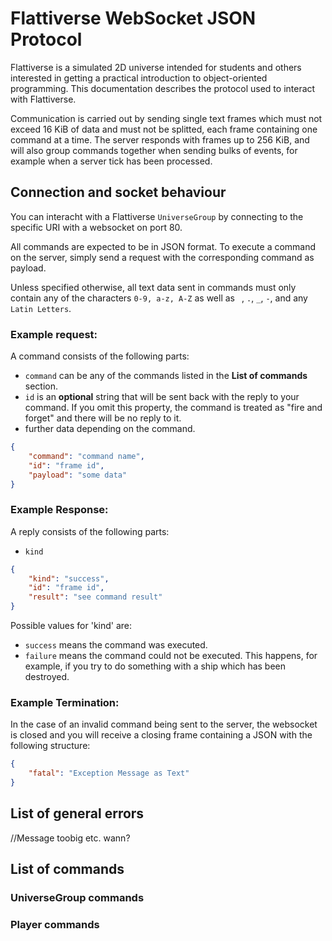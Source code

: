 # Flattiverse WebSocket JSON Protocol

Flattiverse is a simulated 2D universe intended for students and others interested in getting a practical introduction to object-oriented programming. This documentation describes the protocol used to interact with Flattiverse.

Communication is carried out by sending single text frames which must not exceed 16 KiB of data and must not be splitted, each frame containing one command at a time. The server responds with frames up to 256 KiB, and will also group commands together when sending bulks of events, for example when a server tick has been processed.

## Connection and socket behaviour

You can interacht with a Flattiverse `UniverseGroup` by connecting to the specific URI with a websocket on port 80.

All commands are expected to be in JSON format. To execute a command on the server, simply send a request with the corresponding command as payload.

Unless specified otherwise, all text data sent in commands must only contain any of the characters `0-9, a-z, A-Z` as well as ` `, `.`, `_`, `-`, and any `Latin Letters`.

### Example request:

A command consists of the following parts:

- `command` can be any of the commands listed in the **List of commands** section.
- `id` is an **optional** string that will be sent back with the reply to your command. If you omit this property, the command is treated as "fire and forget" and there will be no reply to it.
- further data depending on the command.

```json
{    
    "command": "command name",
    "id": "frame id",
    "payload": "some data"
}
```

### Example Response:

A reply consists of the following parts:

- `kind` 

```json
{
    "kind": "success",
    "id": "frame id",    
    "result": "see command result"
}
```

Possible values for 'kind' are:

- `success` means the command was executed.
- `failure` means the command could not be executed. This happens, for example, if you try to do something with a ship which has been destroyed.

### Example Termination:

In the case of an invalid command being sent to the server, the websocket is closed and you will receive a closing frame containing a JSON with the following structure:

```json
{  
    "fatal": "Exception Message as Text"
}
```

## List of general errors

//Message toobig etc. wann?

## List of commands

### UniverseGroup commands

### Player commands